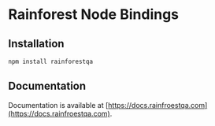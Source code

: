 # Rainforest Node Bindings


## Installation

```bash
npm install rainforestqa
```

## Documentation

Documentation is available at [https://docs.rainfroestqa.com](https://docs.rainfroestqa.com).
